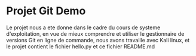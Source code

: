 # Projet Git Demo

Le projet nous a ete donne dans le cadre du cours de systeme d'exploitation, en vue 
de mieux comprendre et utiliser le gestionnaire de versions Git en ligne de commande,
nous avons travaille avec Kali linux, et le projet contient le fichier hello.py et ce 
fichier README.md

